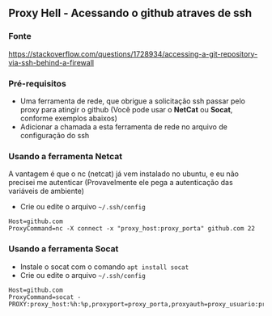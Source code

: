 ## Proxy Hell - Acessando o github atraves de ssh

### Fonte
https://stackoverflow.com/questions/1728934/accessing-a-git-repository-via-ssh-behind-a-firewall



### Pré-requisitos
- Uma ferramenta de rede, que obrigue a solicitação ssh passar pelo proxy para atingir o github (Você pode usar o **NetCat** ou **Socat**, conforme exemplos abaixos)
- Adicionar a chamada a esta ferramenta de rede no arquivo de configuração do ssh



### Usando a ferramenta Netcat
A vantagem é que o nc (netcat) já vem instalado no ubuntu, e eu não precisei me autenticar (Provavelmente ele pega a autenticação das variáveis de ambiente)

- Crie ou edite o arquivo `~/.ssh/config`
```
Host=github.com
ProxyCommand=nc -X connect -x "proxy_host:proxy_porta" github.com 22
```



### Usando a ferramenta  Socat
- Instale o socat com o comando `apt install socat`
- Crie ou edite o arquivo `~/.ssh/config`
```
Host=github.com
ProxyCommand=socat - PROXY:proxy_host:%h:%p,proxyport=proxy_porta,proxyauth=proxy_usuario:proxy_senha*
```